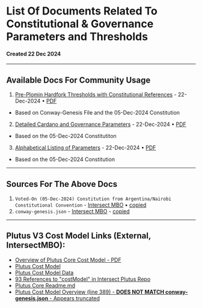 # List Of Documents Related To Constitutional & Governance Parameters and Thresholds
#### Created 22 Dec 2024

---

## Available Docs For Community Usage
1. [Pre-Plomin Hardfork Thresholds with Constitutional References](https://github.com/st8tikratio/cardano_DRep/blob/main/docs/thresholds/pre-plomin-threshold.md) - 22-Dec-2024 • [PDF](https://github.com/st8tikratio/cardano_DRep/blob/main/docs/downloads/cardano-pre-plomin-cardano-governance-thresholds_by-st8tikratio.pdf)
  - Based on Conway-Genesis File and the 05-Dec-2024 Constitution
2. [Detailed Cardano and Governance Parameters](https://github.com/st8tikratio/cardano_DRep/blob/main/docs/thresholds/con-parameters.md) - 22-Dec-2024 • [PDF](https://github.com/st8tikratio/cardano_DRep/blob/main/docs/downloads/detailed-con-parameters_by-st8tikratio.pdf)
  - Based on the 05-Dec-2024 Constitutiton
3. [Alphabetical Listing of Parameters](https://github.com/st8tikratio/cardano_DRep/blob/main/docs/thresholds/only-params.md) - 22-Dec-2024 • [PDF](https://github.com/st8tikratio/cardano_DRep/blob/main/docs/downloads/alphabetical-governance-thresholds_only-params_by-st8tikratio.pdf)
  - Based on the 05-Dec-2024 Constitution

--- 

## Sources For The Above Docs
1. `Voted-On (05-Dec-2024) Constitution from Argentina/Nairobi Constitutional Convention` - [Intersect MBO](https://github.com/IntersectMBO/draft-constitution/blob/main/2024-12-05/draft-constitution-converted.md) • [copied](https://github.com/st8tikratio/Cardano_Con_and_Gov/blob/main/mds/final-constitution.md)
2. `conway-genesis.json` - [Intersect MBO](https://github.com/IntersectMBO/cardano-node/blob/master/configuration/cardano/mainnet-conway-genesis.json) - [copied](https://github.com/st8tikratio/cardano_DRep/blob/main/docs/thresholds/conway-genesis.json)

---

## Plutus V3 Cost Model Links (External, IntersectMBO):
- [Overview of Plutus Core Cost Model - PDF](https://github.com/st8tikratio/cardano_DRep/blob/main/docs/downloads/plutus-core-cost-model-overview.pdf)
- [Plutus Cost Model](https://github.com/IntersectMBO/plutus/tree/master/plutus-core/cost-model)
- [Plutus Cost Model Data](https://github.com/IntersectMBO/plutus/tree/master/plutus-core/cost-model/data)
- [93 References to "costModel" in Intersect Plutus Repo](https://github.com/search?q=repo%3AIntersectMBO%2Fplutus%20costModel&type=code)
- [Plutus Core Readme.md](https://github.com/IntersectMBO/plutus/blob/master/README.adoc)
- [Plutus Cost Model Overview (line 389) - **DOES NOT MATCH conway-genesis.json** - Appears truncated](https://github.com/IntersectMBO/plutus/blob/master/doc/cost-model-overview/cost-model-overview.tex)
